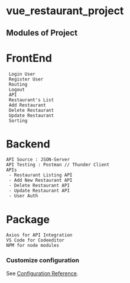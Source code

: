 # vue_restaurant_project

## Modules of Project

# FrontEnd
```
 Login User
 Register User
 Routing
 Logout
 API
 Restaurant's List
 Add Restaurant
 Delete Restaurant
 Update Restaurant
 Sorting
```
# Backend
```
API Source : JSON-Server
API Testing : Postman // Thunder Client
APIs
 - Restaurant Listing API
 - Add New Restaurant API
 - Delete Restaurant API
 - Update Restaurant API
 - User Auth
```
# Package
```
Axios for API Integration
VS Code for Codeeditor
NPM for node modules

```

### Customize configuration
See [Configuration Reference](https://cli.vuejs.org/config/).
